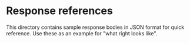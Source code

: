 # Response references
This directory contains sample response bodies in JSON format for
quick reference. Use these as an example for "what right looks like".
